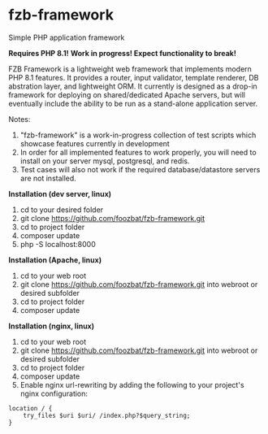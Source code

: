 # fzb-framework
Simple PHP application framework

**Requires PHP 8.1!**
**Work in progress!  Expect functionality to break!**

FZB Framework is a lightweight web framework that implements modern PHP 8.1 features. It provides a router, input validator, template renderer, DB abstration layer, and lightweight ORM. It currently is designed as a drop-in framework for deploying on shared/dedicated Apache servers, but will eventually include the ability to be run as a stand-alone application server.

Notes:
1. "fzb-framework" is a work-in-progress collection of test scripts which showcase features currently in development
2.  In order for all implemented features to work properly, you will need to install on your server mysql, postgresql, and redis.
3.  Test cases will also not work if the required database/datastore servers are not installed.

**Installation (dev server, linux)**

1. cd to your desired folder
2. git clone https://github.com/foozbat/fzb-framework.git
3. cd to project folder
4. composer update
5. php -S localhost:8000

**Installation (Apache, linux)**
1. cd to your web root
2. git clone https://github.com/foozbat/fzb-framework.git into webroot or desired subfolder
3. cd to project folder
4. composer update

**Installation (nginx, linux)**
1. cd to your web root
2. git clone https://github.com/foozbat/fzb-framework.git into webroot or desired subfolder
3. cd to project folder
4. composer update
5. Enable nginx url-rewriting by adding the following to your project's nginx configuration:
```
location / {
    try_files $uri $uri/ /index.php?$query_string;
}
```